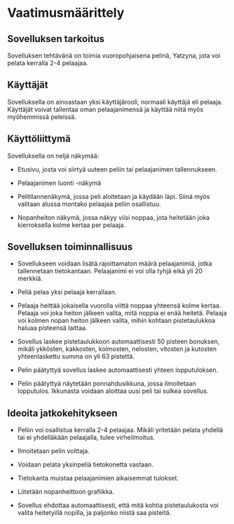 <h1> Vaatimusmäärittely </h1>

<h2> Sovelluksen tarkoitus </h2>
Sovelluksen tehtävänä on toimia vuoropohjaisena pelinä, Yatzyna, jota voi pelata kerralla 2-4 pelaajaa.

<h2> Käyttäjät </h2>
Sovelluksella on ainoastaan yksi käyttäjärooli, normaali käyttäjä eli pelaaja.
Käyttäjät voivat tallentaa oman pelaajanimensä ja käyttää niitä myös myöhemmissä peleissä.

<h2> Käyttöliittymä </h2>
Sovelluksella on neljä näkymää:

- Etusivu, josta voi siirtyä uuteen peliin tai pelaajanimen tallennukseen.

- Pelaajanimen luonti -näkymä

- Pelitilannenäkymä, jossa peli aloitetaan ja käydään läpi. Siinä myös valitaan alussa montako pelaajaa peliin osallistuu.

- Nopanheiton näkymä, jossa näkyy viisi noppaa, jota heitetään joka kierroksella kolme kertaa per pelaaja.

<h2> Sovelluksen toiminnallisuus </h2>

- Sovellukseen voidaan lisätä rajoittamaton määrä pelaajanimiä, jotka tallennetaan tietokantaan. Pelaajanimi ei voi olla tyhjä eikä yli 20 merkkiä.

- Peliä pelaa yksi pelaaja kerrallaan.

- Pelaaja heittää jokaisella vuorolla viittä noppaa yhteensä kolme kertaa. Pelaaja voi joka heiton jälkeen valita, mitä noppia ei enää heitetä. Pelaaja voi kolmen nopan heiton jälkeen valita, mihin kohtaan pistetaulukkoa haluaa pisteensä laittaa.

- Sovellus laskee pistetaulukkoon automaattisesti 50 pisteen bonuksen, mikäli ykkösten, kakkosten, kolmosten, nelosten, vitosten ja kutosten yhteenlaskettu summa on yli 63 pistettä.

- Pelin päätyttyä sovellus laskee automaattisesti yhteen lopputuloksen.

- Pelin päätyttyä näytetään ponnahdusikkuna, jossa ilmoitetaan lopputulos. Ikkunasta voidaan aloittaa uusi peli tai sulkea sovellus.

<h2> Ideoita jatkokehitykseen </h2>

- Peliin voi osallistua kerralla 2-4 pelaajaa. Mikäli yritetään pelata yhdellä tai ei yhdelläkään pelaajalla, tulee virheilmoitus.

- Ilmoitetaan pelin voittaja.

- Voidaan pelata yksinpeliä tietokonetta vastaan.

- Tietokanta muistaa pelaajanimien aikaisemmat tulokset.

- Liitetään nopanheittoon grafiikka.

- Sovellus ehdottaa automaattisesti, että mitä kohtia pistetaulukosta voi valita heitetyillä nopilla, ja paljonko niistä saa pisteitä. 
